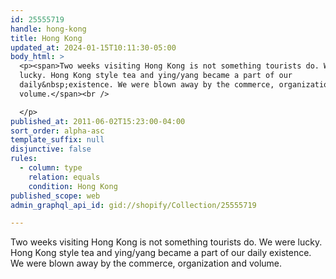 ```yaml
---
id: 25555719
handle: hong-kong
title: Hong Kong
updated_at: 2024-01-15T10:11:30-05:00
body_html: >
  <p><span>Two weeks visiting Hong Kong is not something tourists do. We were
  lucky. Hong Kong style tea and ying/yang became a part of our
  daily&nbsp;existence. We were blown away by the commerce, organization and
  volume.</span><br />

  </p>
published_at: 2011-06-02T15:23:00-04:00
sort_order: alpha-asc
template_suffix: null
disjunctive: false
rules:
  - column: type
    relation: equals
    condition: Hong Kong
published_scope: web
admin_graphql_api_id: gid://shopify/Collection/25555719

---
```


Two weeks visiting Hong Kong is not something tourists do. We were lucky. Hong Kong style tea and ying/yang became a part of our daily existence. We were blown away by the commerce, organization and volume.